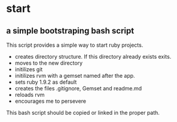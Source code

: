 # start
## a simple bootstraping bash script

This script provides a simple way to start ruby projects.

* creates directory structure. If this directory already exists exits.
* moves to the new directory
* initilizes git
* initilizes rvm with a gemset named after the app.
* sets ruby 1.9.2 as default
* creates the files .gitignore, Gemset and readme.md
* reloads rvm
* encourages me to persevere

This bash script should be copied or linked in the proper path.